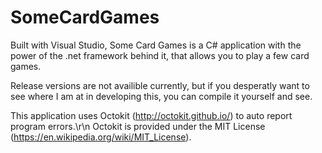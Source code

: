 # SomeCardGames

Built with Visual Studio, Some Card Games is a C# application with the power of the .net framework behind it, that allows you to play a few card games.

Release versions are not availible currently, but if you desperatly want to see where I am at in developing this, you can compile it yourself and see.

This application uses Octokit (http://octokit.github.io/) to auto report program errors.\r\n
Octokit is provided under the MIT License (https://en.wikipedia.org/wiki/MIT_License).
